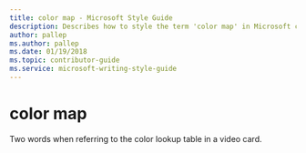 ```yaml
---
title: color map - Microsoft Style Guide
description: Describes how to style the term 'color map' in Microsoft content as two words rather than one in a specific context.
author: pallep
ms.author: pallep
ms.date: 01/19/2018
ms.topic: contributor-guide
ms.service: microsoft-writing-style-guide
---
```


# color map

Two words when referring to the color lookup table in a video card.
